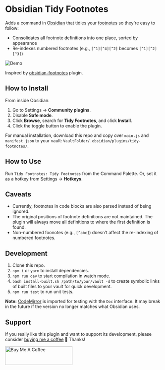 # Obsidian Tidy Footnotes

Adds a command in [Obsidian](https://obsidian.md) that tidies your [footnotes](https://help.obsidian.md/How+to/Format+your+notes#Footnotes) so they're easy to follow:

- Consolidates all footnote definitions into one place, sorted by appearance
- Re-indexes numbered footnotes (e.g., `[^1][^4][^2]` becomes `[^1][^2][^3]`)

<img src="../main/demo.gif?raw=true" alt="Demo" />

Inspired by [obsidian-footnotes](https://github.com/akaalias/obsidian-footnotes) plugin.

## How to Install

From inside Obsidian:
1. Go to Settings → **Community plugins**.
2. Disable **Safe mode**.
3. Click **Browse**, search for **Tidy Footnotes**, and click **Install**.
4. Click the toggle button to enable the plugin.

For manual installation, download this repo and copy over `main.js` and `manifest.json` to your vault: `VaultFolder/.obsidian/plugins/tidy-footnotes/`.

## How to Use

Run `Tidy Footnotes: Tidy Footnotes` from the Command Palette. Or, set it as a hotkey from Settings → **Hotkeys**.

## Caveats

- Currently, footnotes in code blocks are also parsed instead of being ignored.
- The original positions of footnote definitions are not maintained. The plugin will always move all definitions to where the first definition is found.
- Non-numbered foonotes (e.g., `[^abc]`) doesn't affect the re-indexing of numbered footnotes.

## Development

1. Clone this repo.
2. `npm i` or `yarn` to install dependencies.
3. `npm run dev` to start compilation in watch mode.
4. `bash install-built.sh /path/to/your/vault -d` to create symbolic links of built files to your vault for quick development.
5. `npm run test` to run unit tests.

**Note:** [CodeMirror](https://github.com/codemirror/CodeMirror) is imported for testing with the `Doc` interface. It may break in the future if the version no longer matches what Obsidian uses.

## Support

If you really like this plugin and want to support its development, please consider [buying me a coffee](https://www.buymeacoffee.com/charliecm) 🙂 Thanks!

<a href="https://www.buymeacoffee.com/charliecm" target="_blank"><img src="https://cdn.buymeacoffee.com/buttons/v2/default-yellow.png" alt="Buy Me A Coffee" width="217" height="60" /></a>
